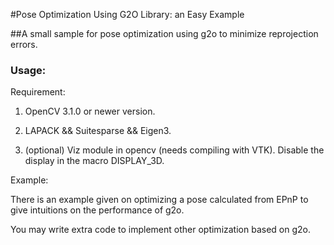#Pose Optimization Using G2O Library: an Easy Example

##A small sample for pose optimization using g2o to minimize reprojection errors.

### Usage:

Requirement:

1. OpenCV 3.1.0 or newer version.

2. LAPACK && Suitesparse && Eigen3.

3. (optional) Viz module in opencv (needs compiling with VTK). Disable the display in the macro DISPLAY_3D.


Example:

There is an example given on optimizing a pose calculated from EPnP to give intuitions on the performance of g2o. 

You may write extra code to implement other optimization based on g2o.


